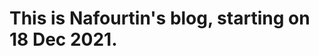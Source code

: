 <!-- Hello and welcome to this blog. Edit the `index.md` file to change this content. All pages on the blog, including this one, use [Markdown](https://guides.github.com/features/mastering-markdown/). You can include images:

![Image of fast.ai logo](images/logo.png)

## This is nafourtin's blog.

And you can include links, like this [link to fast.ai](https://www.fast.ai). Posts will appear after this file. 
-->


# This is Nafourtin's blog, starting on 18 Dec 2021.
